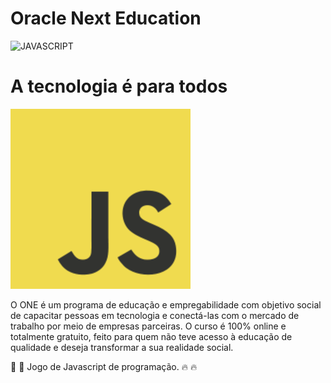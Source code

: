 # Oracle Next Education

![JAVASCRIPT](https://img.shields.io/badge/javascript-239120?style=for-the-badge&logo=javascript&logoColor=white)

<h1>A tecnologia é para todos</h1>


  
![JAVASCRIPT](https://raw.githubusercontent.com/github/explore/80688e429a7d4ef2fca1e82350fe8e3517d3494d/topics/javascript/javascript.png)

 

<p>O ONE é um programa de educação e empregabilidade com objetivo social de capacitar pessoas em tecnologia e conectá-las com o mercado de trabalho por meio de empresas parceiras.
O curso é 100% online e totalmente gratuito, feito para quem não teve acesso à educação de qualidade e deseja transformar a sua realidade social.</p>

:tada: :tada: Jogo de Javascript de programação.
:fire: :fire:
